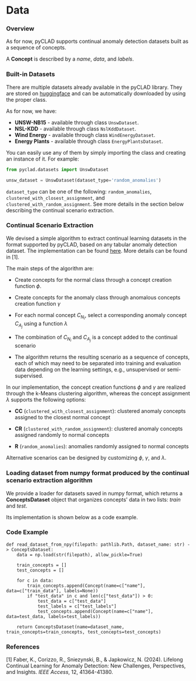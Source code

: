 # Data

### Overview

As for now, pyCLAD supports continual anomaly detection datasets built as a sequence of concepts.

A **Concept** is described by a *name*, *data*, and *labels*.

### Built-in Datasets

There are multiple datasets already available in the pyCLAD library. They are stored
on [huggingface](https://huggingface.co/lifelonglab) and can be
automatically downloaded by using the proper class.

As for now, we have:

- **UNSW-NB15** - available through class `UnswDataset`.
- **NSL-KDD** - available through class `NslKddDataset`.
- **Wind Energy** - available through class `WindEnergyDataset`.
- **Energy Plants** - available through class `EnergyPlantsDataset`.

You can easily use any of them by simply importing the class and creating an instance of it. For example:

```python
from pyclad.datasets import UnswDataset

unsw_dataset = UnswDataset(dataset_type='random_anomalies')
```

`dataset_type` can be one of the following: `random_anomalies`, `clustered_with_closest_assignment`, and
`clustered_with_random_assignment`. See more details in the section below describing the continual scenario extraction.

### Continual Scenario Extraction

We devised a simple algorithm to extract continual learning datasets in the format supported by pyCLAD, based on any
tabular anomaly detection dataset.
The implementation can be found [here](https://github.com/lifelonglab/lifelong-anomaly-detection-scenarios). More
details can be found in [1].

The main steps of the algorithm are:

- Create concepts for the normal class through a concept creation function $\phi$.

- Create concepts for the anomaly class through anomalous concepts creation function $\gamma$

- For each normal concept $C_{N_i}$, select a corresponding anomaly concept $C_{A_j}$ using a function $\lambda$

- The combination of $C_{N_i}$ and $C_{A_j}$ is a concept added to the continual scenario

- The algorithm returns the resulting scenario as a sequence of concepts, each of which may need to be separated into
  training and evaluation data depending on the learning settings, e.g., unsupervised or semi-supervised.

In our implementation, the concept creation functions $\phi$ and $\gamma$ are realized through the k-Means clustering
algorithm, whereas the concept assignment $\lambda$ supports the following options:

- **CC** (`clustered_with_closest_assignment`): clustered anomaly concepts assigned to the closest normal concept

- **CR** (`clustered_with_random_assignment`): clustered anomaly concepts assigned randomly to normal concepts

- **R** (`random_anomalies`): anomalies randomly assigned to normal concepts

Alternative scenarios can be designed by customizing $\phi$, $\gamma$, and $\lambda$.

### Loading dataset from numpy format produced by the continual scenario extraction algorithm

We provide a loader for datasets saved in numpy format, which returns a **ConceptsDataset** object that organizes
concepts' data in two lists: *train* and *test*.

Its implementation is shown below as a code example.

### Code Example

    def read_dataset_from_npy(filepath: pathlib.Path, dataset_name: str) -> ConceptsDataset:
        data = np.load(str(filepath), allow_pickle=True)
    
        train_concepts = []
        test_concepts = []
    
        for c in data:
            train_concepts.append(Concept(name=c["name"], data=c["train_data"], labels=None))
            if "test_data" in c and len(c["test_data"]) > 0:
                test_data = c["test_data"]
                test_labels = c["test_labels"]
                test_concepts.append(Concept(name=c["name"], data=test_data, labels=test_labels))
    
        return ConceptsDataset(name=dataset_name, train_concepts=train_concepts, test_concepts=test_concepts)


### References

[1] Faber, K., Corizzo, R., Sniezynski, B., & Japkowicz, N. (2024). Lifelong Continual Learning for Anomaly Detection:
New Challenges, Perspectives, and Insights. *IEEE Access*, 12, 41364-41380.
